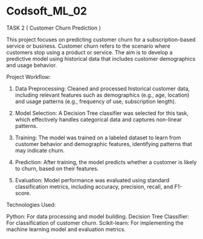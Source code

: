 # Codsoft_ML_02
TASK 2 ( Customer Churn Prediction )

This project focuses on predicting customer churn for a subscription-based service or business. Customer churn refers to the scenario where customers stop using a product or service. The aim is to develop a predictive model using historical data that includes customer demographics and usage behavior.

Project Workflow:
1. Data Preprocessing:
Cleaned and processed historical customer data, including relevant features such as demographics (e.g., age, location) and usage patterns (e.g., frequency of use, subscription length).

2. Model Selection:
A Decision Tree classifier was selected for this task, which effectively handles categorical data and captures non-linear patterns.

3. Training:
The model was trained on a labeled dataset to learn from customer behavior and demographic features, identifying patterns that may indicate churn.

4. Prediction:
After training, the model predicts whether a customer is likely to churn, based on their features.

5. Evaluation:
Model performance was evaluated using standard classification metrics, including accuracy, precision, recall, and F1-score.

Technologies Used:

Python: For data processing and model building.
Decision Tree Classifier: For classification of customer churn.
Scikit-learn: For implementing the machine learning model and evaluation metrics.
